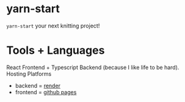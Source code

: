 # yarn-start
`yarn-start` your next knitting project!

# Tools + Languages 
React Frontend + Typescript Backend (because I like life to be hard).
Hosting Platforms
- backend = [render](https://render.com/docs/your-first-deploy)
- frontend = [github pages](https://docs.github.com/en/pages/getting-started-with-github-pages/what-is-github-pages) 
